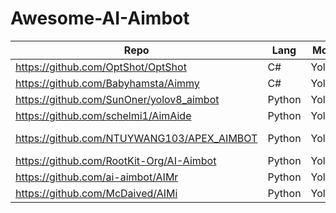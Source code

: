 ﻿# Awesome-AI-Aimbot
| Repo                                       | **Lang** | **Model** | **Games**  |
| ------------------------------------------ | -------- | --------- | ---------- |
| https://github.com/OptShot/OptShot         | C#       | YoloV8    | CS2        |
| https://github.com/Babyhamsta/Aimmy        | C#       | YoloV8    | All        |
| https://github.com/SunOner/yolov8_aimbot   | Python   | YoloV8    | All        |
| https://github.com/schelmi1/AimAide        | Python   | YoloV8    | CSGO       |
| https://github.com/NTUYWANG103/APEX_AIMBOT | Python   | YoloV7    | APEX, CSGO |
| https://github.com/RootKit-Org/AI-Aimbot   | Python   | YoloV5    | All        |
| https://github.com/ai-aimbot/AIMr          | Python   | YoloV4    | All        |
| https://github.com/McDaived/AIMi           | Python   | YoloV3    | CSGO       |

